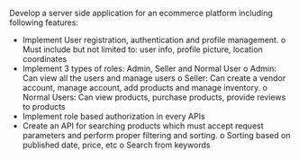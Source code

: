 Develop a server side application for an ecommerce platform including following features:
-	Implement User registration, authentication and profile management.
o	Must include but not limited to: user info, profile picture, location coordinates
-	Implement 3 types of roles: Admin, Seller and Normal User
o	Admin: Can view all the users and manage users
o	Seller: Can create a vendor account, manage account, add products and manage inventory.
o	Normal Users: Can view products, purchase products, provide reviews to products
-	Implement role based authorization in every APIs
-	Create an API for searching products which must accept request parameters and perform proper filtering and sorting.
o	Sorting based on published date, price, etc
o	Search from keywords
